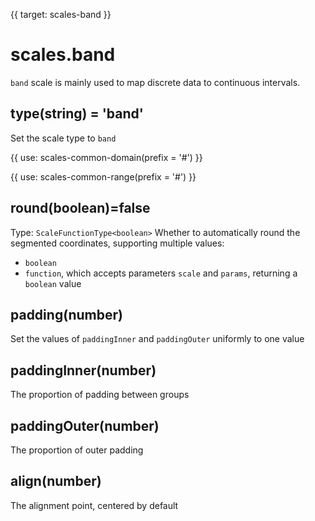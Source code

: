 {{ target: scales-band }}

# scales.band

`band` scale is mainly used to map discrete data to continuous intervals.

## type(string) = 'band'

Set the scale type to `band`

{{ use: scales-common-domain(prefix = '#') }}

{{ use: scales-common-range(prefix = '#') }}

## round(boolean)=false

Type: `ScaleFunctionType<boolean>`
Whether to automatically round the segmented coordinates, supporting multiple values:

- `boolean`
- `function`, which accepts parameters `scale` and `params`, returning a `boolean` value

## padding(number)

Set the values of `paddingInner` and `paddingOuter` uniformly to one value

## paddingInner(number)

The proportion of padding between groups

## paddingOuter(number)

The proportion of outer padding

## align(number)

The alignment point, centered by default